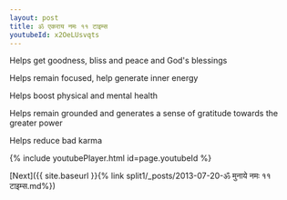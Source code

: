 ```yaml
---
layout: post
title: ॐ एकराय नमः ११ टाइम्स
youtubeId: x2OeLUsvqts
---
```

 
 
Helps get goodness, bliss and peace and God's blessings
 
Helps remain focused, help generate inner energy 
 
Helps boost physical and mental health 
 
Helps remain grounded and generates a sense of gratitude towards the greater power 
 
Helps reduce bad karma
 
 
 
 


{% include youtubePlayer.html id=page.youtubeId %}
 
[Next]({{ site.baseurl }}{% link  split1/_posts/2013-07-20-ॐ मुनाये नमः ११ टाइम्स.md%})
 
